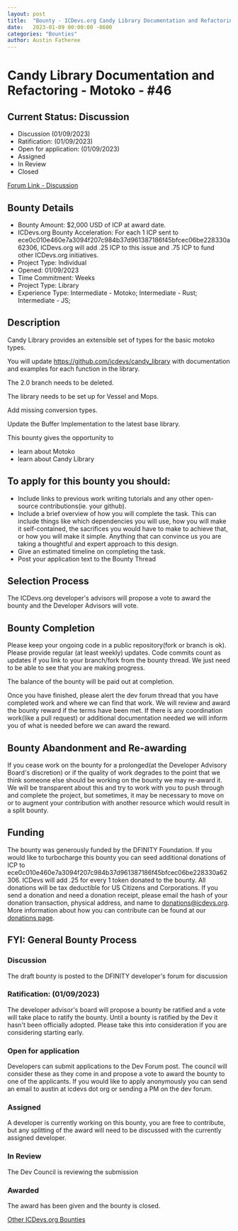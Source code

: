 ```yaml
---
layout: post
title:  "Bounty - ICDevs.org Candy Library Documentation and Refactoring - Motoko"
date:   2023-01-09 00:00:00 -0600
categories: "Bounties"
author: Austin Fatheree
---
```


# Candy Library Documentation and Refactoring - Motoko - #46

## Current Status: Discussion

* Discussion (01/09/2023)
* Ratification: (01/09/2023) 
* Open for application: (01/09/2023)
* Assigned 
* In Review 
* Closed 

[Forum Link - Discussion](https://forum.dfinity.org/t/open-icdevs-org-bounty-46-candy-library-documentation-and-refactoring-2-000/17963/1)

## Bounty Details

* Bounty Amount: $2,000 USD of ICP at award date.
* ICDevs.org Bounty Acceleration: For each 1 ICP sent to ece0c010e460e7a3094f207c984b37d961387186f45bfcec06be228330a62306, ICDevs.org will add  .25 ICP to this issue and .75 ICP to fund other ICDevs.org initiatives.
* Project Type: Individual
* Opened: 01/09/2023
* Time Commitment: Weeks
* Project Type: Library
* Experience Type: Intermediate - Motoko; Intermediate - Rust; Intermediate - JS;

## Description

Candy Library provides an extensible set of types for the basic motoko types.

You will update https://github.com/icdevs/candy_library with documentation and examples for each function in the library.

The 2.0 branch needs to be deleted.

The library needs to be set up for Vessel and Mops.

Add missing conversion types.

Update the Buffer Implementation to the latest base library.

This bounty gives the opportunity to

* learn about Motoko
* learn about Candy Library

## To apply for this bounty you should:

* Include links to previous work writing tutorials and any other open-source contributions(ie. your github).
* Include a brief overview of how you will complete the task. This can include things like which dependencies you will use, how you will make it self-contained, the sacrifices you would have to make to achieve that, or how you will make it simple. Anything that can convince us you are taking a thoughtful and expert approach to this design.
* Give an estimated timeline on completing the task.
* Post your application text to the Bounty Thread

## Selection Process

The ICDevs.org developer's advisors will propose a vote to award the bounty and the Developer Advisors will vote.

## Bounty Completion

Please keep your ongoing code in a public repository(fork or branch is ok). Please provide regular (at least weekly) updates.  Code commits count as updates if you link to your branch/fork from the bounty thread.  We just need to be able to see that you are making progress.

The balance of the bounty will be paid out at completion.

Once you have finished, please alert the dev forum thread that you have completed work and where we can find that work.  We will review and award the bounty reward if the terms have been met.  If there is any coordination work(like a pull request) or additional documentation needed we will inform you of what is needed before we can award the reward.

## Bounty Abandonment and Re-awarding

If you cease work on the bounty for a prolonged(at the Developer Advisory Board's discretion) or if the quality of work degrades to the point that we think someone else should be working on the bounty we may re-award it.  We will be transparent about this and try to work with you to push through and complete the project, but sometimes, it may be necessary to move on or to augment your contribution with another resource which would result in a split bounty.

## Funding

The bounty was generously funded by the DFINITY Foundation. If you would like to turbocharge this bounty you can seed additional donations of ICP to ece0c010e460e7a3094f207c984b37d961387186f45bfcec06be228330a62306.  ICDevs will add .25 for every 1 token donated to the bounty.  All donations will be tax deductible for US Citizens and Corporations.  If you send a donation and need a donation receipt, please email the hash of your donation transaction, physical address, and name to donations@icdevs.org.  More information about how you can contribute can be found at our [donations page](https://icdevs.org/donations.html).


## FYI: General Bounty Process

### Discussion

The draft bounty is posted to the DFINITY developer's forum for discussion

### Ratification: (01/09/2023)

The developer advisor's board will propose a bounty be ratified and a vote will take place to ratify the bounty.  Until a bounty is ratified by the Dev it hasn't been officially adopted. Please take this into consideration if you are considering starting early.

### Open for application

Developers can submit applications to the Dev Forum post.  The council will consider these as they come in and propose a vote to award the bounty to one of the applicants.  If you would like to apply anonymously you can send an email to austin at icdevs dot org or sending a PM on the dev forum.

### Assigned

A developer is currently working on this bounty, you are free to contribute, but any splitting of the award will need to be discussed with the currently assigned developer.

### In Review

The Dev Council is reviewing the submission

### Awarded

The award has been given and the bounty is closed.



[Other ICDevs.org Bounties](https://icdevs.org/bounties.html)

